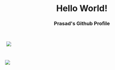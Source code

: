 
<!---
Tydos/Tydos is a ✨ special ✨ repository because its `README.md` (this file) appears on your GitHub profile.
You can click the Preview link to take a look at your changes.
--->


<h1 align="center">Hello World!</h1>
<h3 align="center"> Prasad's Github Profile </h3>
<br>
  
<p>&nbsp;<img align="center" src="https://github-readme-stats.vercel.app/api?username=Tydos&show_icons=true&locale=en&theme=dracula" /></p>

<br>

<p><img align="center" src="https://github-readme-streak-stats.herokuapp.com/?user=Tydos"  /></p>
